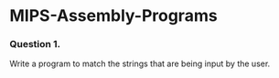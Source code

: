 # MIPS-Assembly-Programs


### Question 1.
Write a program to match the strings that are being input by the user.
